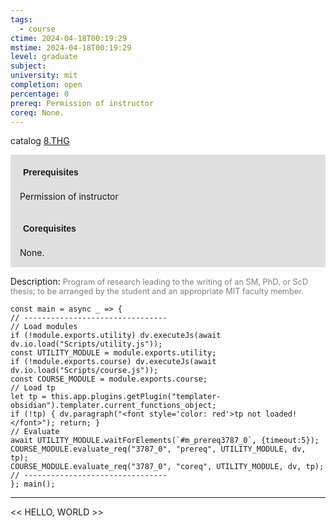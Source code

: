 ```yaml
---
tags:
  - course
ctime: 2024-04-18T00:19:29
mstime: 2024-04-18T00:19:29
level: graduate
subject: 
university: mit
completion: open
percentage: 0
prereq: Permission of instructor
coreq: None.
---
```


catalog [8.THG](http://student.mit.edu/catalog/m8b.html#8.THG)

<span style="display: block; padding: 15px; background-color: rgb(100, 100, 100, 0.2);"><font id="m_prereq3787_0" style="display: block; font-family: Arial, sans-serif; font-weight: bold; padding: 5px">Prerequisites</font><br><span id="prereq3787_0">Permission of instructor</span></span>
<span style="display: block; padding: 15px; background-color: rgb(100, 100, 100, 0.2);"><font id="m_coreq3787_0" style="display: block; font-family: Arial, sans-serif; font-weight: bold; padding: 5px">Corequisites</font><br><span id="coreq3787_0">None.</span></span>

<font style="">Description:</font>
<font style="color: grey; font-size: 0.8rem;">Program of research leading to the writing of an SM, PhD, or ScD thesis; to be arranged by the student and an appropriate MIT faculty member.</font>

```dataviewjs
const main = async _ => {
// --------------------------------
// Load modules
if (!module.exports.utility) dv.executeJs(await dv.io.load("Scripts/utility.js"));
const UTILITY_MODULE = module.exports.utility;
if (!module.exports.course) dv.executeJs(await dv.io.load("Scripts/course.js"));
const COURSE_MODULE = module.exports.course;
// Load tp
let tp = this.app.plugins.getPlugin("templater-obsidian").templater.current_functions_object;
if (!tp) { dv.paragraph("<font style='color: red'>tp not loaded!</font>"); return; }
// Evaluate
await UTILITY_MODULE.waitForElements(`#m_prereq3787_0`, {timeout:5});
COURSE_MODULE.evaluate_req("3787_0", "prereq", UTILITY_MODULE, dv, tp);
COURSE_MODULE.evaluate_req("3787_0", "coreq", UTILITY_MODULE, dv, tp);
// --------------------------------
}; main();
```

---

<< HELLO, WORLD >>

